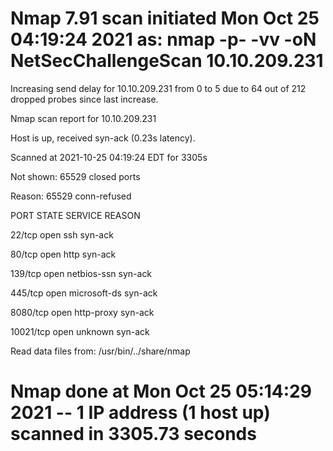 # Nmap 7.91 scan initiated Mon Oct 25 04:19:24 2021 as: nmap -p- -vv -oN NetSecChallengeScan 10.10.209.231

Increasing send delay for 10.10.209.231 from 0 to 5 due to 64 out of 212 dropped probes since last increase.

Nmap scan report for 10.10.209.231

Host is up, received syn-ack (0.23s latency).

Scanned at 2021-10-25 04:19:24 EDT for 3305s

Not shown: 65529 closed ports

Reason: 65529 conn-refused

PORT      STATE SERVICE      REASON

22/tcp    open  ssh          syn-ack

80/tcp    open  http         syn-ack

139/tcp   open  netbios-ssn  syn-ack

445/tcp   open  microsoft-ds syn-ack

8080/tcp  open  http-proxy   syn-ack

10021/tcp open  unknown      syn-ack


Read data files from: /usr/bin/../share/nmap

# Nmap done at Mon Oct 25 05:14:29 2021 -- 1 IP address (1 host up) scanned in 3305.73 seconds
